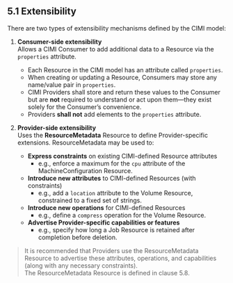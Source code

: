 <!-- 
This content is derived from the DMTF Cloud Infrastructure Management Interface (CIMI) Specification
DSP0263 Version 2.0.0, Copyright © 2012, 2013, 2016 Distributed Management Task Force, Inc. (DMTF)
Original specification: https://www.dmtf.org/standards/cimi
-->

## 5.1 Extensibility

There are two types of extensibility mechanisms defined by the CIMI model:

1. **Consumer-side extensibility**  
   Allows a CIMI Consumer to add additional data to a Resource via the `properties` attribute.  
   - Each Resource in the CIMI model has an attribute called `properties`.  
   - When creating or updating a Resource, Consumers may store any name/value pair in `properties`.  
   - CIMI Providers shall store and return these values to the Consumer but are **not** required to understand or act upon them—they exist solely for the Consumer’s convenience.  
   - Providers **shall not** add elements to the `properties` attribute.

2. **Provider-side extensibility**  
   Uses the **ResourceMetadata** Resource to define Provider-specific extensions. ResourceMetadata may be used to:  
   - **Express constraints** on existing CIMI-defined Resource attributes  
     - e.g., enforce a maximum for the `cpu` attribute of the MachineConfiguration Resource.  
   - **Introduce new attributes** to CIMI-defined Resources (with constraints)  
     - e.g., add a `location` attribute to the Volume Resource, constrained to a fixed set of strings.  
   - **Introduce new operations** for CIMI-defined Resources  
     - e.g., define a `compress` operation for the Volume Resource.  
   - **Advertise Provider-specific capabilities or features**  
     - e.g., specify how long a Job Resource is retained after completion before deletion.  

> It is recommended that Providers use the ResourceMetadata Resource to advertise these attributes, operations, and capabilities (along with any necessary constraints).  
> The ResourceMetadata Resource is defined in clause 5.8.  
